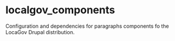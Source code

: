 # localgov_components
Configuration and dependencies for paragraphs components fo the LocaGov Drupal distribution.
